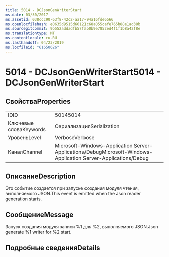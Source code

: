 ```yaml
---
title: 5014 - DCJsonGenWriterStart
ms.date: 03/30/2017
ms.assetid: 038ccc90-63f8-42c2-aa17-94a16fde6566
ms.openlocfilehash: e0635d9515d66121c68a055cafe765b88e1ad38b
ms.sourcegitcommit: 9b552addadfb57fab0b9e7852ed4f1f1b8a42f8e
ms.translationtype: MT
ms.contentlocale: ru-RU
ms.lasthandoff: 04/23/2019
ms.locfileid: "61650626"
---
```

# <a name="5014---dcjsongenwriterstart"></a><span data-ttu-id="e2d14-102">5014 - DCJsonGenWriterStart</span><span class="sxs-lookup"><span data-stu-id="e2d14-102">5014 - DCJsonGenWriterStart</span></span>
## <a name="properties"></a><span data-ttu-id="e2d14-103">Свойства</span><span class="sxs-lookup"><span data-stu-id="e2d14-103">Properties</span></span>  
  
|||  
|-|-|  
|<span data-ttu-id="e2d14-104">ID</span><span class="sxs-lookup"><span data-stu-id="e2d14-104">ID</span></span>|<span data-ttu-id="e2d14-105">5014</span><span class="sxs-lookup"><span data-stu-id="e2d14-105">5014</span></span>|  
|<span data-ttu-id="e2d14-106">Ключевые слова</span><span class="sxs-lookup"><span data-stu-id="e2d14-106">Keywords</span></span>|<span data-ttu-id="e2d14-107">Сериализация</span><span class="sxs-lookup"><span data-stu-id="e2d14-107">Serialization</span></span>|  
|<span data-ttu-id="e2d14-108">Уровень</span><span class="sxs-lookup"><span data-stu-id="e2d14-108">Level</span></span>|<span data-ttu-id="e2d14-109">Verbose</span><span class="sxs-lookup"><span data-stu-id="e2d14-109">Verbose</span></span>|  
|<span data-ttu-id="e2d14-110">Канал</span><span class="sxs-lookup"><span data-stu-id="e2d14-110">Channel</span></span>|<span data-ttu-id="e2d14-111">Microsoft-Windows-Application Server-Applications/Debug</span><span class="sxs-lookup"><span data-stu-id="e2d14-111">Microsoft-Windows-Application Server-Applications/Debug</span></span>|  
  
## <a name="description"></a><span data-ttu-id="e2d14-112">Описание</span><span class="sxs-lookup"><span data-stu-id="e2d14-112">Description</span></span>  
 <span data-ttu-id="e2d14-113">Это событие создается при запуске создания модуля чтения, выполняемого JSON.</span><span class="sxs-lookup"><span data-stu-id="e2d14-113">This event is emitted when the Json reader generation starts.</span></span>  
  
## <a name="message"></a><span data-ttu-id="e2d14-114">Сообщение</span><span class="sxs-lookup"><span data-stu-id="e2d14-114">Message</span></span>  
 <span data-ttu-id="e2d14-115">Запуск создания модуля записи %1 для %2, выполняемого JSON.</span><span class="sxs-lookup"><span data-stu-id="e2d14-115">Json generate %1 writer for %2 start.</span></span>  
  
## <a name="details"></a><span data-ttu-id="e2d14-116">Подробные сведения</span><span class="sxs-lookup"><span data-stu-id="e2d14-116">Details</span></span>
